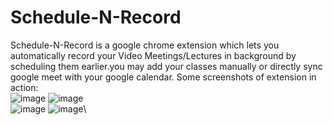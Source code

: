# Schedule-N-Record
Schedule-N-Record is a google chrome extension which lets you automatically record your Video Meetings/Lectures in background by scheduling them earlier.you may add your classes manually or directly sync google meet with your google calendar. Some screenshots of extension in action:\
![image](https://drive.google.com/uc?export=view&id=1axrqkVIWpoI_hu_E9xcrw5jn9UJvemCZ)
![image](https://drive.google.com/uc?export=view&id=1TWcVjN4p6FMOM2lk1vHPD8teYQQDKSxf)\
![image](https://drive.google.com/uc?export=view&id=1QMfJ5DC8jy6ze0txhlGP1u4eoplwjPxR)
![image](https://drive.google.com/uc?export=view&id=1O1ge5DphLUkH5VAVjGMExg_w588NkuSV)\

